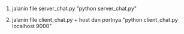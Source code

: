 1. jalanin file server_chat.py
	"python server_chat.py"	

2. jalanin file client_chat.py + host dan portnya
	"python client_chat.py localhost 9000"